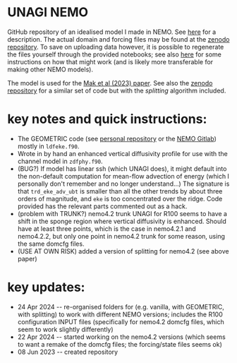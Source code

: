 # UNAGI NEMO

GitHub repository of an idealised model I made in NEMO. See [here](https://nemo-related.readthedocs.io/en/latest/nemo_notes/unagi_config.html) for a description. The actual domain and forcing files may be found at the [zenodo repository](http://dx.doi.org/10.5281/zenodo.8002828). To save on uploading data however, it is possible to regenerate the files yourself through the provided notebooks; see also [here](https://nemo-related.readthedocs.io/en/latest/nemo_notes/unagi_config.html) for some instructions on how that might work (and is likely more transferable for making other NEMO models).

The model is used for the [Mak et al (2023) paper](https://agupubs.onlinelibrary.wiley.com/doi/10.1029/2023MS003886). See also the [zenodo repository](http://dx.doi.org/10.5281/zenodo.8002828) for a similar set of code but with the _splitting_ algorithm included.

# key notes and quick instructions:
* The GEOMETRIC code (see [personal repository](https://github.com/julianmak/GEOMETRIC_code) or the [NEMO Gitlab](https://forge.nemo-ocean.eu/nemo/nemo/-/tree/main/src/OCE/LDF?ref_type=heads)) mostly in `ldfeke.f90`.
* Wrote in by hand an enhanced vertical diffusivity profile for use with the channel model in `zdfphy.f90`.
* (BUG?) If model has linear ssh (which UNAGI does), it might default into the non-default computation for mean-flow advection of energy (which I personally don't remember and no longer understand...) The signature is that `trd_eke_adv_ubt` is smaller than all the other trends by about three orders of magnitude, and `eke` is too concentrated over the ridge. Code provided has the relevant parts commented out as a hack.
* (problem with TRUNK?) nemo4.2 trunk UNAGI for R100 seems to have a shift in the sponge region where vertical diffusivity is enhanced. Should have at least three points, which is the case in nemo4.2.1 and nemo4.2.2, but only one point in nemo4.2 trunk for some reason, using the same domcfg files.
* (USE AT OWN RISK) added a version of splitting for nemo4.2 (see above paper)

# key updates:
* 24 Apr 2024 -- re-organised folders for (e.g. vanilla, with GEOMETRIC, with splitting) to work with different NEMO versions; includes the R100 configuration INPUT files (specifically for nemo4.2 domcfg files, which seem to work slightly differently)
* 22 Apr 2024 -- started working on the nemo4.2 versions (which seems to want a remake of the domcfg files; the forcing/state files seems ok)
* 08 Jun 2023 -- created repository
